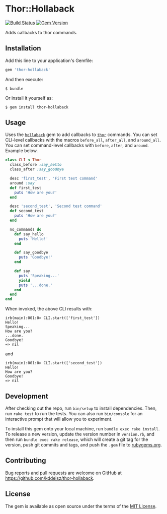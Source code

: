 # Thor::Hollaback

[![Build Status](https://github.com/kddeisz/thor-hollaback/workflows/Main/badge.svg)](https://github.com/kddeisz/thor-hollaback/actions)
[![Gem Version](https://img.shields.io/gem/v/thor-hollaback.svg)](https://rubygems.org/gems/thor-hollaback)

Adds callbacks to thor commands.

## Installation

Add this line to your application's Gemfile:

```ruby
gem 'thor-hollaback'
```

And then execute:

    $ bundle

Or install it yourself as:

    $ gem install thor-hollaback

## Usage

Uses the [`hollaback`](https://github.com/kddeisz/hollaback) gem to add callbacks to [`thor`](https://github.com/erikhuda/thor) commands. You can set CLI-level callbacks with the macros `before_all`, `after_all`, and `around_all`. You can set command-level callbacks with `before`, `after`, and `around`. Example below.

```ruby
class CLI < Thor
  class_before :say_hello
  class_after :say_goodbye

  desc 'first_test', 'First test command'
  around :say
  def first_test
    puts 'How are you?'
  end

  desc 'second_test', 'Second test command'
  def second_test
    puts 'How are you?'
  end

  no_commands do
    def say_hello
      puts 'Hello!'
    end

    def say_goodbye
      puts 'Goodbye!'
    end

    def say
      puts 'Speaking...'
      yield
      puts '...done.'
    end
  end
end
```

When invoked, the above CLI results with:

```
irb(main):001:0> CLI.start(['first_test'])
Hello!
Speaking...
How are you?
...done.
Goodbye!
=> nil
```

and

```
irb(main):001:0> CLI.start(['second_test'])
Hello!
How are you?
Goodbye!
=> nil
```

## Development

After checking out the repo, run `bin/setup` to install dependencies. Then, run `rake test` to run the tests. You can also run `bin/console` for an interactive prompt that will allow you to experiment.

To install this gem onto your local machine, run `bundle exec rake install`. To release a new version, update the version number in `version.rb`, and then run `bundle exec rake release`, which will create a git tag for the version, push git commits and tags, and push the `.gem` file to [rubygems.org](https://rubygems.org).

## Contributing

Bug reports and pull requests are welcome on GitHub at https://github.com/kddeisz/thor-hollaback.

## License

The gem is available as open source under the terms of the [MIT License](http://opensource.org/licenses/MIT).
